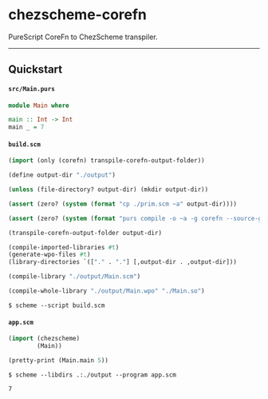 # chezscheme-corefn

PureScript CoreFn to ChezScheme transpiler.

---

## Quickstart

#### `src/Main.purs`

```haskell
module Main where

main :: Int -> Int
main _ = 7
```

#### `build.scm`

```lisp
(import (only (corefn) transpile-corefn-output-folder))

(define output-dir "./output")

(unless (file-directory? output-dir) (mkdir output-dir))

(assert (zero? (system (format "cp ./prim.scm ~a" output-dir))))

(assert (zero? (system (format "purs compile -o ~a -g corefn --source-globs-file ./sourcefiles.repl.txt" output-dir))))

(transpile-corefn-output-folder output-dir)

(compile-imported-libraries #t)
(generate-wpo-files #t)
(library-directories `(["." . "."] [,output-dir . ,output-dir]))

(compile-library "./output/Main.scm")

(compile-whole-library "./output/Main.wpo" "./Main.so")
```

```
$ scheme --script build.scm
```

#### `app.scm`

```lisp
(import (chezscheme)
        (Main))

(pretty-print (Main.main 5))
```

```
$ scheme --libdirs .:./output --program app.scm

7
```
